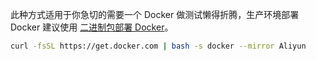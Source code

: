 此种方式适用于你急切的需要一个 Docker 做测试懒得折腾，生产环境部署 Docker 建议使用 [二进制包部署 Docker](二进制包部署%20Docker.md)。
```bash
curl -fsSL https://get.docker.com | bash -s docker --mirror Aliyun
```